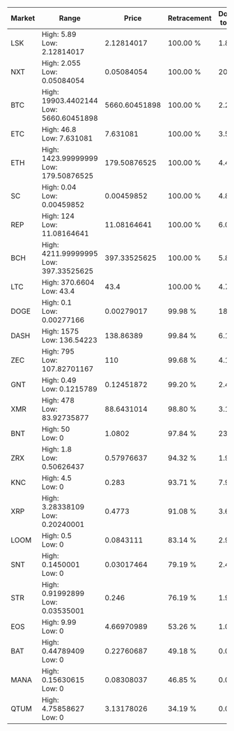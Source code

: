 | Market | Range | Price| Retracement | Doubles to 50% |
| --- | --- | --- | --- | --- |
| LSK | High: 5.89<br />Low: 2.12814017 | 2.12814017 | 100.00 % | 1.88 |
| NXT | High: 2.055<br />Low: 0.05084054 | 0.05084054 | 100.00 % | 20.71 |
| BTC | High: 19903.4402144<br />Low: 5660.60451898 | 5660.60451898 | 100.00 % | 2.26 |
| ETC | High: 46.8<br />Low: 7.631081 | 7.631081 | 100.00 % | 3.57 |
| ETH | High: 1423.99999999<br />Low: 179.50876525 | 179.50876525 | 100.00 % | 4.47 |
| SC | High: 0.04<br />Low: 0.00459852 | 0.00459852 | 100.00 % | 4.85 |
| REP | High: 124<br />Low: 11.08164641 | 11.08164641 | 100.00 % | 6.09 |
| BCH | High: 4211.99999995<br />Low: 397.33525625 | 397.33525625 | 100.00 % | 5.80 |
| LTC | High: 370.6604<br />Low: 43.4 | 43.4 | 100.00 % | 4.77 |
| DOGE | High: 0.1<br />Low: 0.00277166 | 0.00279017 | 99.98 % | 18.42 |
| DASH | High: 1575<br />Low: 136.54223 | 138.86389 | 99.84 % | 6.16 |
| ZEC | High: 795<br />Low: 107.82701167 | 110 | 99.68 % | 4.10 |
| GNT | High: 0.49<br />Low: 0.1215789 | 0.12451872 | 99.20 % | 2.46 |
| XMR | High: 478<br />Low: 83.92735877 | 88.6431014 | 98.80 % | 3.17 |
| BNT | High: 50<br />Low: 0 | 1.0802 | 97.84 % | 23.14 |
| ZRX | High: 1.8<br />Low: 0.50626437 | 0.57976637 | 94.32 % | 1.99 |
| KNC | High: 4.5<br />Low: 0 | 0.283 | 93.71 % | 7.95 |
| XRP | High: 3.28338109<br />Low: 0.20240001 | 0.4773 | 91.08 % | 3.65 |
| LOOM | High: 0.5<br />Low: 0 | 0.0843111 | 83.14 % | 2.97 |
| SNT | High: 0.1450001<br />Low: 0 | 0.03017464 | 79.19 % | 2.40 |
| STR | High: 0.91992899<br />Low: 0.03535001 | 0.246 | 76.19 % | 1.94 |
| EOS | High: 9.99<br />Low: 0 | 4.66970989 | 53.26 % | 1.07 |
| BAT | High: 0.44789409<br />Low: 0 | 0.22760687 | 49.18 % | 0.00 |
| MANA | High: 0.15630615<br />Low: 0 | 0.08308037 | 46.85 % | 0.00 |
| QTUM | High: 4.75858627<br />Low: 0 | 3.13178026 | 34.19 % | 0.00 |
